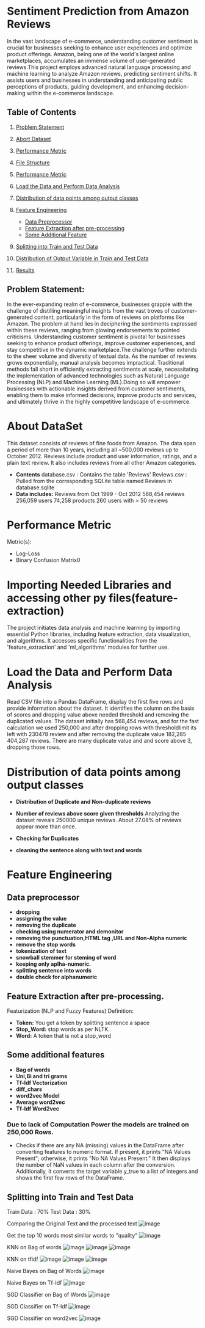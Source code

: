 # Sentiment Prediction from Amazon Reviews
In the vast landscape of e-commerce, understanding customer sentiment is crucial for businesses seeking to enhance user experiences and optimize product offerings. Amazon, being one of the world's largest online marketplaces, accumulates an immense volume of user-generated reviews.This project employs advanced natural language processing and machine learning to analyze Amazon reviews, predicting sentiment shifts. It assists users and businesses in understanding and anticipating public perceptions of products, guiding development, and enhancing decision-making within the e-commerce landscape.

## Table of Contents

1. [Problem Statement](#problem-statement)
2. [Abort Dataset](#Abort-DataSet)
3. [Performance Metric](#Performance-Metric)
4. [File Structure](#file-structure)
5. [Performance Metric](#performance-metric)
6. [Load the Data and Perform Data Analysis](#load-the-data-and-perform-data-analysis)
7. [Distribution of data points among output classes](#Distribution-of-data-points-among-output-classes)
8. [Feature Engineering](#feature-engineering)
   - [Data Preprocessor](#Data-preprocessor)
   - [Feature Extraction after pre-processing](#Feature-Extraction-after-pre-processing)
   - [Some Additional Feature](#Some-additional-feature)
9. [Splitting into Train and Test Data](#splitting-into-train-and-test-data)
  
     
10. [Distribution of Output Variable in Train and Test Data](#distribution-of-output-variable-in-train-and-test-data)
  
     
11. [Results](#results)


## Problem Statement:

In the ever-expanding realm of e-commerce, businesses grapple with the challenge of distilling meaningful insights from the vast troves of customer-generated content, particularly in the form of reviews on platforms like Amazon. The problem at hand lies in deciphering the sentiments expressed within these reviews, ranging from glowing endorsements to pointed criticisms. Understanding customer sentiment is pivotal for businesses seeking to enhance product offerings, improve customer experiences, and stay competitive in the dynamic marketplace.The challenge further extends to the sheer volume and diversity of textual data. As the number of reviews grows exponentially, manual analysis becomes impractical. Traditional methods fall short in efficiently extracting sentiments at scale, necessitating the implementation of advanced technologies such as Natural Language Processing (NLP) and Machine Learning (ML).Doing so will empower businesses with actionable insights derived from customer sentiments, enabling them to make informed decisions, improve products and services, and ultimately thrive in the highly competitive landscape of e-commerce.

# About DataSet
This dataset consists of reviews of fine foods from Amazon. The data span a period of more than 10 years, including all ~500,000 reviews up to October 2012. Reviews include product and user information, ratings, and a plain text review. It also includes reviews from all other Amazon categories.

- <b>Contents</b>
database.csv : Contains the table 'Reviews'
Reviews.csv : Pulled from the corresponding SQLite table named Reviews in database.sqlite
- <b>Data includes:</b>
Reviews from Oct 1999 - Oct 2012
568,454 reviews
256,059 users
74,258 products
260 users with > 50 reviews

# Performance Metric
Metric(s): 
- Log-Loss
- Binary Confusion Matrix0

# Importing Needed Libraries and accessing other py files(feature-extraction)
The project initiates data analysis and machine learning by importing essential Python libraries, including feature extraction, data visualization, and algorithms. It accesses specific functionalities from the 'feature_extraction' and 'ml_algorithms' modules for further use.


# Load the Data and Perform Data Analysis
Read CSV file into a Pandas DataFrame, display the first five rows and provide information about the dataset. It identifies the column on the basis of scores and dropping value above needed threshold and removing the duplicated values. The dataset initially has 568,454 reviews, and for the fast calculation we used 250,000 and after dropping rows with thresholdlimit its left with 230478 review and after removing the duplicate value 182,285 404,287 reviews. There are many duplicate value and and score above 3, dropping those rows.


# Distribution of data points among output classes
- <b> Distribution of Duplicate and Non-duplicate reviews </b>

- <b>Number of reviews above score given thresholds</b>
  Analyzing the dataset reveals 250000 unique reviews. About 27.08% of reviews appear more than once.
  
- <b>Checking for Duplicates</b>

- <b>cleaning the sentence along with text and words</b>


# Feature Engineering
## Data preprocessor
- **dropping**
- **assigning the value**
- **removing the duplicate**
- **checking using numerator and demonitor**
- **removing the punctuation,HTML tag ,URL and Non-Alpha numeric**
- **remove the stop words**
- **tokenization of text**
- **snowball stemmer for steming of word**
- **keeping only aplha-numeric.**
- **splitting sentence into words**
- **double check for alphanumeric**

## Feature Extraction after pre-processing.
Featurization (NLP and Fuzzy Features) Definition:

- <b>Token:</b> You get a token by splitting sentence a space
- <b>Stop_Word:</b> stop words as per NLTK.
- <b>Word:</b> A token that is not a stop_word


## Some additional features
- **Bag of words**
- **Uni,Bi and tri grams**
- **Tf-Idf Vectorization**
- **diff_chars**
- **word2vec Model**
- **Average word2vec**
- **Tf-Idf Word2vec**


### Due to lack of Computation Power the models are trained on 250,000 Rows.

- Checks if there are any NA (missing) values in the DataFrame after converting features to numeric format. If present, it prints "NA Values Present"; otherwise, it prints "No NA Values Present." It then displays the number of NaN values in each column after the conversion. Additionally, it converts the target variable y_true to a list of integers and shows the first few rows of the DataFrame.

## Splitting into Train and Test Data
Train Data : 70%
Test Data : 30%

Comparing the Original Text and the processed text
![image](https://github.com/anandr07/Sentiment-prediction-from-Amazon-reviews/assets/66896800/73d5b562-2d27-4715-b11d-5929430c3de4)

Get the top 10 words most similar words to "quality"
![image](https://github.com/anandr07/Sentiment-prediction-from-Amazon-reviews/assets/66896800/de07f898-c08e-4bec-8d2d-6e72c2db0326)

KNN on Bag of words
![image](https://github.com/anandr07/Sentiment-prediction-from-Amazon-reviews/assets/66896800/312bc6ea-d428-4abc-b592-230a46e8a507)
![image](https://github.com/anandr07/Sentiment-prediction-from-Amazon-reviews/assets/66896800/ddecfcd3-bd37-43af-b7a6-19e2868fcca8)
![image](https://github.com/anandr07/Sentiment-prediction-from-Amazon-reviews/assets/66896800/56573d16-cb01-48bf-ad57-84931be29b82)

KNN on tfidf
![image](https://github.com/anandr07/Sentiment-prediction-from-Amazon-reviews/assets/66896800/a51f3675-0c60-4e88-9bc7-c47427723c7d)
![image](https://github.com/anandr07/Sentiment-prediction-from-Amazon-reviews/assets/66896800/d4b37b3c-0f8f-4a59-bd96-824474cdcd41)
![image](https://github.com/anandr07/Sentiment-prediction-from-Amazon-reviews/assets/66896800/bbbfd75a-10d2-4839-89a5-1874a46191db)

Naive Bayes on Bag of Words
![image](https://github.com/anandr07/Sentiment-prediction-from-Amazon-reviews/assets/66896800/668cb884-5c3e-48b9-8d91-02a34a03b017)

Naive Bayes on Tf-Idf
![image](https://github.com/anandr07/Sentiment-prediction-from-Amazon-reviews/assets/66896800/c71d1599-c453-4910-ae9f-7bfec04a77ed)

SGD Classifier on Bag of Words
![image](https://github.com/anandr07/Sentiment-prediction-from-Amazon-reviews/assets/66896800/eb14b3e1-9851-4139-908d-81426c837119)

SGD Classifier on Tf-Idf 
![image](https://github.com/anandr07/Sentiment-prediction-from-Amazon-reviews/assets/66896800/6c48f524-3a73-4b72-9c00-9cd991968af5)

SGD Classifier on word2vec
![image](https://github.com/anandr07/Sentiment-prediction-from-Amazon-reviews/assets/66896800/6b1b2a8d-52bf-4c5a-ac81-b11a6642a8c5)











